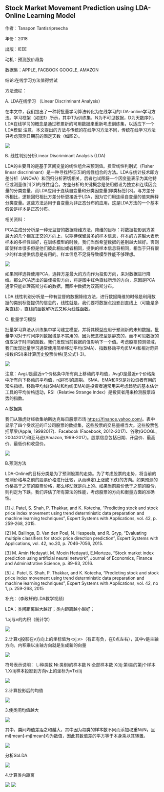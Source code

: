 ## Stock Market Movement Prediction using LDA-Online Learning Model

作者：Tanapon Tantisripreecha 

年份：2018

出版：IEEE

动机：预测股价趋势

数据集：APPLE, FACBOOK GOOGLE, AMAZON 

结论:在线学习方法值得尝试

方法流程：

A.  LDA在线学习 （Linear Discriminant Analysis）

在本文中，我们提出了一种将批量学习算法转化为在线学习的LDA-online学习方法。学习框架（如图1）所示，其中T为训练集，N为不可见数据，D为天数序列。LDA在线学习的概念是通过积累新的可用数据来重新考虑训练集，以适应下一个LDA模型
注意，本文提出的方法与传统的在线学习方法不同，传统在线学习方法只考虑预测日期前的固定天数（如图2）。

<img src="https://github.com/jm199504/Paper-Notes/blob/master/Financial-Time-Series-Prediction/Stock%20Market%20Movement%20Prediction%20using%20LDA-Online%20Learning%20Model/images/1.png">

B. 线性判别分析Linear Discriminant Analysis (LDA) 

LDA的主要目的是基于区间变量的线性组合来预测值。费雪线性判别式（Fisher linear discriminant）是一种寻找特征[5]的线性组合的方法。LDA与统计技术即方差分析（ANOVA）和回归分析密切相关，后者也试图将一个因变量表示为其他特征或测量值[1][2]的线性组合。方差分析的关键概念是使用假设为独立和连续因变量的分类变量，而LDA应用于连续自变量和分类因变量(即类标签)[3]。与方差分析相比，逻辑回归相比方差分析更接近于LDA，因为它们用连续自变量的值来解释分类变量。这些方法适用于自变量为非正态分布的应用，这是LDA方法的一个基本假设是样本是正态分布。

相关资料：

PCA主成分分析是一种无监督的数据降维方法，降维的目标：将数据投影到方差最大的几个相互正交的方向上，以期待保留最多的样本信息，样本的方差越大表示样本的多样性越好，在训练模型的时候，我们当然希望数据的差别越大越好。否则即使样本很多但是他们彼此相似或者相同，提供的样本信息将相同，相当于只有很少的样本提供信息是有用的。样本信息不足将导致模型性能不够理想。

<img src="https://github.com/jm199504/Paper-Notes/blob/master/Financial-Time-Series-Prediction/Stock%20Market%20Movement%20Prediction%20using%20LDA-Online%20Learning%20Model/images/2.png">

如果同样选择使用PCA，选择方差最大的方向作为投影方向，来对数据进行降维。那么PCA选出的最佳投影方向，将是图中红色直线所示的方向，原因是PCA通常只能处理高斯分布的数据，而图中数据为双高斯分布。

LDA 线性判别分析是一种有监督的数据降维方法，进行数据降维的时候是利用数据的类别标签提供的信息的，线性就是，我们要将数据点投影到直线上（可能是多条直线），直线的函数解析式又称为线性函数。

C. 批量学习模型

批量学习算法从训练集中学习建立模型，并将其模型应用于预测新的未知数据。批量学习对于时间序列数据域是不实用的，因为概念模型是静态的，而不可见数据的值取决于时间的函数。我们发现当前数据的值影响下一个值。考虑股票预测领域，我们发现批量学习通常使用简单移动平均(SMA)、指数移动平均(EMA)和相对奇异指数(RSI)来计算历史股票价格(见公式1-3)。

<img src="https://github.com/jm199504/Paper-Notes/blob/master/Financial-Time-Series-Prediction/Stock%20Market%20Movement%20Prediction%20using%20LDA-Online%20Learning%20Model/images/3.png">

注意：AvgU是最近n个价格条中所有向上移动的平均值，AvgD是最近n个价格条中所有向下移动的平均值，n是RSI的周期。
SMA、EMA和RSI是对投资者有用的知名指标。移动平均线(SMA)和均线(EMA)是投资者通常用来考虑趋势的基本估计工具的平均价格运动，RSI（Relative Strange Index）是投资者用来检测股票趋势的指数。

A.数据集

我们从雅虎财经收集纳斯达克每日股票市场 <https://finance.yahoo.com/>。表中显示了四个受欢迎的IT公司股票的数据集，这些股票的交易量相当大。这些股票包括苹果(Apple, 19992017)、Facebook (Facebook, 2012-2017)、谷歌(GOOGL, 20042017)和亚马逊(Amazon, 1999-2017)。股票信息包括日期、开盘价、最高价、最低价和收盘价。

<img src="https://github.com/jm199504/Paper-Notes/blob/master/Financial-Time-Series-Prediction/Stock%20Market%20Movement%20Prediction%20using%20LDA-Online%20Learning%20Model/images/4.png">

B.预测方法

LDA-Online的目标分类是为了预测股票的走势。为了考虑股票的走势，将当前的预测价格与之前的股票价格进行比较，从而确定(上涨或下跌)的方向。如果预测的价格高于之前的股票价格，那么移动就是向上的。如果当前股价低于之前的股价，则判定为下跌。我们评估了所有算法的性能，考虑股票的方向和衡量方面的准确性。

[1] J. Patel, S. Shah, P. Thakkar, and K. Kotecha, “Predicting stock and stock price index movement using trend deterministic data preparation and machine learning techniques”, Expert Systems with Applications, vol. 42, p. 259-268, 2015.

[2] M. Ballings, D. Van den Poel, N. Hespeels, and R. Gryp, “Evaluating multiple classifiers for stock price direction prediction”, Expert Systems with Applications, vol. 42, no.20, p. 7046-7056, 2015.

[3] M. Amin Hedayati, M. Moein Hedayati, E.Morteza, “Stock market index prediction using artificial neural network”, Journal of Economics, Finance and Administrative Science, p. 89-93, 2016.

[5] J. Patel, S. Shah, P. Thakkar, and K. Kotecha, “Predicting stock and stock price index movement using trend deterministic data preparation and machine learning techniques”, Expert Systems with Applications, vol. 42, no 1, p. 259-268, 2015

补充：（李政轩的LDA教学视频）

LDA：类间距离越大越好；类内距离越小越好；

1.xj与v的内积（统计学）

<img src="https://github.com/jm199504/Paper-Notes/blob/master/Financial-Time-Series-Prediction/Stock%20Market%20Movement%20Prediction%20using%20LDA-Online%20Learning%20Model/images/5.png">

2.计算xj投影在v方向上的坐标值为<xj,v>（有正有负，在0点左右），其中v是主轴方向，内积乘以主轴方向就是生成新的向量

<img src="https://github.com/jm199504/Paper-Notes/blob/master/Financial-Time-Series-Prediction/Stock%20Market%20Movement%20Prediction%20using%20LDA-Online%20Learning%20Model/images/6.png">

符号表示说明：
	L:种类数
	Ni:类别i的样本数
	N:全部样本数
	X(i)j:第i类的第j个样本
1.X(i)j样本投影到方向v上的坐标为vTx(i)j

<img src="https://github.com/jm199504/Paper-Notes/blob/master/Financial-Time-Series-Prediction/Stock%20Market%20Movement%20Prediction%20using%20LDA-Online%20Learning%20Model/images/7.png">

2.计算投影后的均值

<img src="https://github.com/jm199504/Paper-Notes/blob/master/Financial-Time-Series-Prediction/Stock%20Market%20Movement%20Prediction%20using%20LDA-Online%20Learning%20Model/images/8.png">

3.使类间均值越大

<img src="https://github.com/jm199504/Paper-Notes/blob/master/Financial-Time-Series-Prediction/Stock%20Market%20Movement%20Prediction%20using%20LDA-Online%20Learning%20Model/images/9.png">

其中，类间均值差距之和越大，其中因为每类的样本数不同而添加权重Ni/N，且mi[mean]-mj[mean]均为数值，因此其数值差的平方等于本身乘以其转置。

<img src="https://github.com/jm199504/Paper-Notes/blob/master/Financial-Time-Series-Prediction/Stock%20Market%20Movement%20Prediction%20using%20LDA-Online%20Learning%20Model/images/10.png">

分析SbLDA

<img src="https://github.com/jm199504/Paper-Notes/blob/master/Financial-Time-Series-Prediction/Stock%20Market%20Movement%20Prediction%20using%20LDA-Online%20Learning%20Model/images/11.png">

4.计算类内距离

<img src="https://github.com/jm199504/Paper-Notes/blob/master/Financial-Time-Series-Prediction/Stock%20Market%20Movement%20Prediction%20using%20LDA-Online%20Learning%20Model/images/12.png">

<img src="https://github.com/jm199504/Paper-Notes/blob/master/Financial-Time-Series-Prediction/Stock%20Market%20Movement%20Prediction%20using%20LDA-Online%20Learning%20Model/images/13.png">

